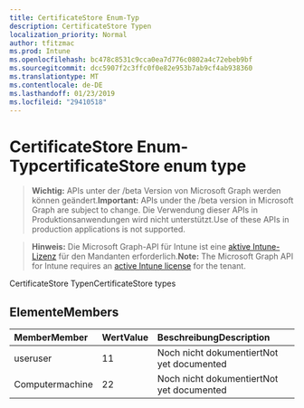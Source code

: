 ```yaml
---
title: CertificateStore Enum-Typ
description: CertificateStore Typen
localization_priority: Normal
author: tfitzmac
ms.prod: Intune
ms.openlocfilehash: bc478c8531c9cca0ea7d776c0802a4c72ebeb9bf
ms.sourcegitcommit: dcc5907f2c3ffc0f0e82e953b7ab9cf4ab938360
ms.translationtype: MT
ms.contentlocale: de-DE
ms.lasthandoff: 01/23/2019
ms.locfileid: "29410518"
---
```

# <a name="certificatestore-enum-type"></a><span data-ttu-id="8b5d8-103">CertificateStore Enum-Typ</span><span class="sxs-lookup"><span data-stu-id="8b5d8-103">certificateStore enum type</span></span>

> <span data-ttu-id="8b5d8-104">**Wichtig:** APIs unter der /beta Version von Microsoft Graph werden können geändert.</span><span class="sxs-lookup"><span data-stu-id="8b5d8-104">**Important:** APIs under the /beta version in Microsoft Graph are subject to change.</span></span> <span data-ttu-id="8b5d8-105">Die Verwendung dieser APIs in Produktionsanwendungen wird nicht unterstützt.</span><span class="sxs-lookup"><span data-stu-id="8b5d8-105">Use of these APIs in production applications is not supported.</span></span>

> <span data-ttu-id="8b5d8-106">**Hinweis:** Die Microsoft Graph-API für Intune ist eine [aktive Intune-Lizenz](https://go.microsoft.com/fwlink/?linkid=839381) für den Mandanten erforderlich.</span><span class="sxs-lookup"><span data-stu-id="8b5d8-106">**Note:** The Microsoft Graph API for Intune requires an [active Intune license](https://go.microsoft.com/fwlink/?linkid=839381) for the tenant.</span></span>

<span data-ttu-id="8b5d8-107">CertificateStore Typen</span><span class="sxs-lookup"><span data-stu-id="8b5d8-107">CertificateStore types</span></span>

## <a name="members"></a><span data-ttu-id="8b5d8-108">Elemente</span><span class="sxs-lookup"><span data-stu-id="8b5d8-108">Members</span></span>
|<span data-ttu-id="8b5d8-109">Member</span><span class="sxs-lookup"><span data-stu-id="8b5d8-109">Member</span></span>|<span data-ttu-id="8b5d8-110">Wert</span><span class="sxs-lookup"><span data-stu-id="8b5d8-110">Value</span></span>|<span data-ttu-id="8b5d8-111">Beschreibung</span><span class="sxs-lookup"><span data-stu-id="8b5d8-111">Description</span></span>|
|:---|:---|:---|
|<span data-ttu-id="8b5d8-112">user</span><span class="sxs-lookup"><span data-stu-id="8b5d8-112">user</span></span>|<span data-ttu-id="8b5d8-113">1</span><span class="sxs-lookup"><span data-stu-id="8b5d8-113">1</span></span>|<span data-ttu-id="8b5d8-114">Noch nicht dokumentiert</span><span class="sxs-lookup"><span data-stu-id="8b5d8-114">Not yet documented</span></span>|
|<span data-ttu-id="8b5d8-115">Computer</span><span class="sxs-lookup"><span data-stu-id="8b5d8-115">machine</span></span>|<span data-ttu-id="8b5d8-116">2</span><span class="sxs-lookup"><span data-stu-id="8b5d8-116">2</span></span>|<span data-ttu-id="8b5d8-117">Noch nicht dokumentiert</span><span class="sxs-lookup"><span data-stu-id="8b5d8-117">Not yet documented</span></span>|




